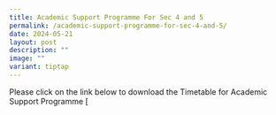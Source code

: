 ```yaml
---
title: Academic Support Programme For Sec 4 and 5
permalink: /academic-support-programme-for-sec-4-and-5/
date: 2024-05-21
layout: post
description: ""
image: ""
variant: tiptap
---
```

<p>Please click on the link below to download the Timetable for Academic
Support Programme [</p>